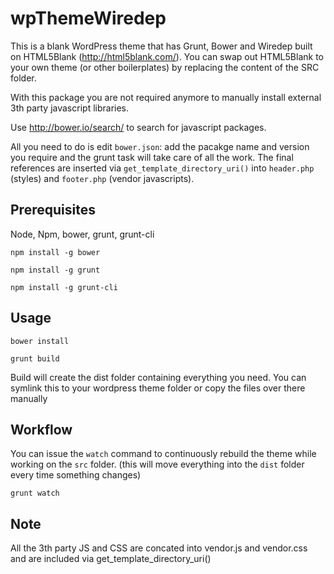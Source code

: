 # wpThemeWiredep
This is a blank WordPress theme that has Grunt, Bower and Wiredep built on HTML5Blank (http://html5blank.com/). You can swap out HTML5Blank to your own theme (or other boilerplates) by replacing the content of the SRC folder. 

With this package you are not required anymore to manually install external 3th party javascript libraries.

Use http://bower.io/search/ to search for javascript packages.

All you need to do is edit ```bower.json```: add the pacakge name and version you require and the grunt task will take care of all the work. The final references are inserted via ```get_template_directory_uri()``` into ```header.php``` (styles) and ```footer.php``` (vendor javascripts).

Prerequisites
-------------

Node, Npm, bower, grunt, grunt-cli


```npm install -g bower```

```npm install -g grunt```

```npm install -g grunt-cli```


Usage
-----

```bower install```

```grunt build```

Build will create the dist folder containing everything you need. You can symlink this to your wordpress theme folder or copy the files over there manually

Workflow
--------

You can issue the ```watch``` command to continuously rebuild the theme while working on the ```src``` folder. (this will move everything into the ```dist``` folder every time something changes)

```grunt watch```

Note
----

All the 3th party JS and CSS are concated into vendor.js and vendor.css and are included via get_template_directory_uri()
